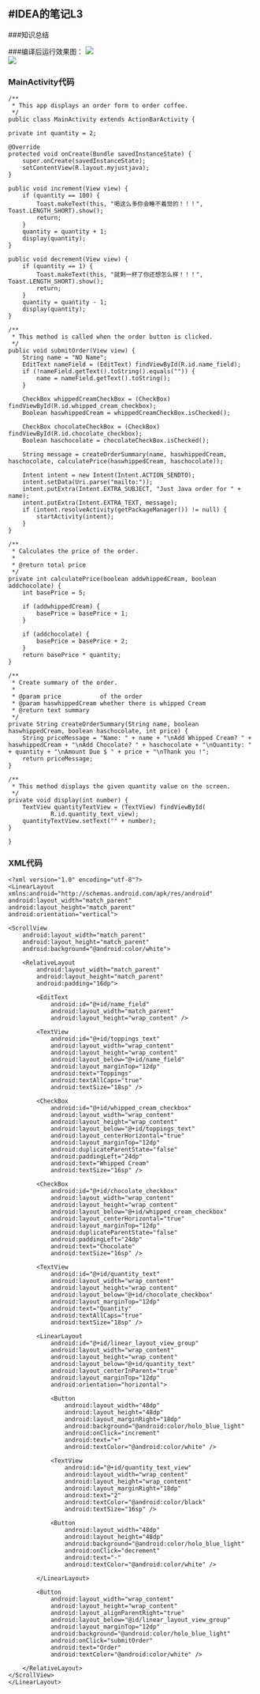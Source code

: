 #IDEA的笔记L3  
---

###知识总结  

###编译后运行效果图：
![](http://i.imgur.com/Awh5YKt.png)  
![](http://i.imgur.com/MxNDHC4.png)

### MainActivity代码  

	/**
 	 * This app displays an order form to order coffee.
	 */
	public class MainActivity extends ActionBarActivity {

    private int quantity = 2;

    @Override
    protected void onCreate(Bundle savedInstanceState) {
        super.onCreate(savedInstanceState);
        setContentView(R.layout.myjustjava);
    }

    public void increment(View view) {
        if (quantity == 100) {
            Toast.makeText(this, "喝这么多你会睡不着觉的！！！", Toast.LENGTH_SHORT).show();
            return;
        }
        quantity = quantity + 1;
        display(quantity);
    }

    public void decrement(View view) {
        if (quantity == 1) {
            Toast.makeText(this, "就剩一杯了你还想怎么样！！！", Toast.LENGTH_SHORT).show();
            return;
        }
        quantity = quantity - 1;
        display(quantity);
    }

    /**
     * This method is called when the order button is clicked.
     */
    public void submitOrder(View view) {
        String name = "NO Name";
        EditText nameField = (EditText) findViewById(R.id.name_field);
        if (!nameField.getText().toString().equals("")) {
            name = nameField.getText().toString();
        }

        CheckBox whippedCreamCheckBox = (CheckBox) findViewById(R.id.whipped_cream_checkbox);
        Boolean haswhippedCream = whippedCreamCheckBox.isChecked();

        CheckBox chocolateCheckBox = (CheckBox) findViewById(R.id.chocolate_checkbox);
        Boolean haschocolate = chocolateCheckBox.isChecked();

        String message = createOrderSummary(name, haswhippedCream, haschocolate, calculatePrice(haswhippedCream, haschocolate));

        Intent intent = new Intent(Intent.ACTION_SENDTO);
        intent.setData(Uri.parse("mailto:"));
        intent.putExtra(Intent.EXTRA_SUBJECT, "Just Java order for " + name);
        intent.putExtra(Intent.EXTRA_TEXT, message);
        if (intent.resolveActivity(getPackageManager()) != null) {
            startActivity(intent);
        }
    }

    /**
     * Calculates the price of the order.
     *
     * @return total price
     */
    private int calculatePrice(boolean addwhippedCream, boolean addchocolate) {
        int basePrice = 5;

        if (addwhippedCream) {
            basePrice = basePrice + 1;
        }

        if (addchocolate) {
            basePrice = basePrice + 2;
        }
        return basePrice * quantity;
    }

    /**
     * Create summary of the order.
     *
     * @param price           of the order
     * @param haswhippedCream whether there is whipped Cream
     * @return text summary
     */
    private String createOrderSummary(String name, boolean haswhippedCream, boolean haschocolate, int price) {
        String priceMessage = "Name: " + name + "\nAdd Whipped Cream? " + haswhippedCream + "\nAdd Chocolate? " + haschocolate + "\nQuantity: " + quantity + "\nAmount Due $ " + price + "\nThank you !";
        return priceMessage;
    }

    /**
     * This method displays the given quantity value on the screen.
     */
    private void display(int number) {
        TextView quantityTextView = (TextView) findViewById(
                R.id.quantity_text_view);
        quantityTextView.setText("" + number);
    }

	}  

  
### XML代码  
    <?xml version="1.0" encoding="utf-8"?>
	<LinearLayout xmlns:android="http://schemas.android.com/apk/res/android"
    android:layout_width="match_parent"
    android:layout_height="match_parent"
    android:orientation="vertical">

    <ScrollView
        android:layout_width="match_parent"
        android:layout_height="match_parent"
        android:background="@android:color/white">

        <RelativeLayout
            android:layout_width="match_parent"
            android:layout_height="match_parent"
            android:padding="16dp">

            <EditText
                android:id="@+id/name_field"
                android:layout_width="match_parent"
                android:layout_height="wrap_content" />

            <TextView
                android:id="@+id/toppings_text"
                android:layout_width="wrap_content"
                android:layout_height="wrap_content"
                android:layout_below="@+id/name_field"
                android:layout_marginTop="12dp"
                android:text="Toppings"
                android:textAllCaps="true"
                android:textSize="18sp" />

            <CheckBox
                android:id="@+id/whipped_cream_checkbox"
                android:layout_width="wrap_content"
                android:layout_height="wrap_content"
                android:layout_below="@+id/toppings_text"
                android:layout_centerHorizontal="true"
                android:layout_marginTop="12dp"
                android:duplicateParentState="false"
                android:paddingLeft="24dp"
                android:text="Whipped Cream"
                android:textSize="16sp" />

            <CheckBox
                android:id="@+id/chocolate_checkbox"
                android:layout_width="wrap_content"
                android:layout_height="wrap_content"
                android:layout_below="@+id/whipped_cream_checkbox"
                android:layout_centerHorizontal="true"
                android:layout_marginTop="12dp"
                android:duplicateParentState="false"
                android:paddingLeft="24dp"
                android:text="Chocolate"
                android:textSize="16sp" />

            <TextView
                android:id="@+id/quantity_text"
                android:layout_width="wrap_content"
                android:layout_height="wrap_content"
                android:layout_below="@+id/chocolate_checkbox"
                android:layout_marginTop="12dp"
                android:text="Quantity"
                android:textAllCaps="true"
                android:textSize="18sp" />

            <LinearLayout
                android:id="@+id/linear_layout_view_group"
                android:layout_width="wrap_content"
                android:layout_height="wrap_content"
                android:layout_below="@+id/quantity_text"
                android:layout_centerInParent="true"
                android:layout_marginTop="12dp"
                android:orientation="horizontal">

                <Button
                    android:layout_width="48dp"
                    android:layout_height="48dp"
                    android:layout_marginRight="18dp"
                    android:background="@android:color/holo_blue_light"
                    android:onClick="increment"
                    android:text="+"
                    android:textColor="@android:color/white" />

                <TextView
                    android:id="@+id/quantity_text_view"
                    android:layout_width="wrap_content"
                    android:layout_height="wrap_content"
                    android:layout_marginRight="18dp"
                    android:text="2"
                    android:textColor="@android:color/black"
                    android:textSize="16sp" />

                <Button
                    android:layout_width="48dp"
                    android:layout_height="48dp"
                    android:background="@android:color/holo_blue_light"
                    android:onClick="decrement"
                    android:text="-"
                    android:textColor="@android:color/white" />

            </LinearLayout>

            <Button
                android:layout_width="wrap_content"
                android:layout_height="wrap_content"
                android:layout_alignParentRight="true"
                android:layout_below="@id/linear_layout_view_group"
                android:layout_marginTop="12dp"
                android:background="@android:color/holo_blue_light"
                android:onClick="submitOrder"
                android:text="Order"
                android:textColor="@android:color/white" />

        </RelativeLayout>
    </ScrollView>
	</LinearLayout>